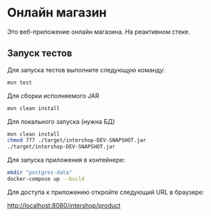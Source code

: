 # Онлайн магазин

Это веб-приложение онлайн магазина. На реактивном стеке.

## Запуск тестов

Для запуска тестов выполните следующую команду:

```bash
mvn test
```

Для сборки исполняемого JAR
```bash
mvn clean install
```

Для локального запуска (нужна БД)
```bash
mvn clean install
chmod 777 ./target/intershop-DEV-SNAPSHOT.jar
./target/intershop-DEV-SNAPSHOT.jar
```

Для запуска приложения в контейнере:
```bash
mkdir "postgres-data"
docker-compose up --build
```

Для доступа к приложению откройте следующий URL в браузере:

[http://localhost:8080/intershop/product](http://localhost:8080/intershop/product)



